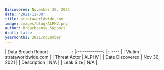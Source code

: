 ```yaml
---
Discovered: November 30, 2021
date: '2021-11-30'
title: strataworldwide.com
image: images/blog/ALPHV.png
author: Breachsense Support
draft: false
yearmonths: 2021/november
---
```


| Data Breach Report------------:   |:-------------:    | :-----:|
| Victim    | strataworldwide.com      | 
| Threat Actor    | ALPHV      | 
| Date Discovered    | Nov 30, 2021      | 
| Description    | N/A      | 
| Leak Size    | N/A      | 


